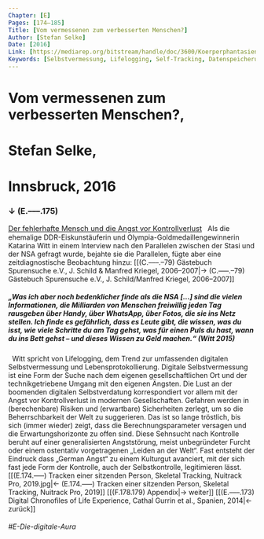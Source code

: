 ```yaml
---
Chapter: [E]
Pages: [174–185]
Title: [Vom vermessenen zum verbesserten Menschen?]
Author: [Stefan Selke]
Date: [2016]
Link: [https://mediarep.org/bitstream/handle/doc/3600/Koerperphantasien_131-151_Selke_Life-logging.pdf?sequence=1&isAllowed=y]
Keywords: [Selbstvermessung, Lifelogging, Self-Tracking, Datenspeicherung]
---
```


# Vom vermessenen zum verbesserten Menschen?,
# Stefan Selke,
# Innsbruck, 2016
### ↓ (E.–––.175)
<span style="font-size: 1.05em; text-decoration: underline;">Der fehlerhafte Mensch und die Angst vor Kontrollverlust</span>
&nbsp;
Als die ehemalige DDR-Eiskunstäuferin und Olympia-Goldmedaillengewinnerin Katarina Witt in einem Interview nach den Parallelen zwischen der Stasi und der NSA gefragt wurde, bejahte sie die Parallelen, fügte aber eine zeitdiagnostische Beobachtung hinzu:
[[(C.–––.–79) Gästebuch Spurensuche e.V., J. Schild & Manfred Kriegel, 2006–2007|→ (C.–––.–79) Gästebuch Spurensuche e.V., J. Schild/Manfred Kriegel, 2006–2007]]
&nbsp;
##### „Was ich aber noch bedenklicher finde als die NSA […] sind die vielen Informationen, die Milliarden von Menschen freiwillig jeden Tag rausgeben über Handy, über WhatsApp, über Fotos, die sie ins Netz stellen. Ich finde es gefährlich, dass es Leute gibt, die wissen, was du isst, wie viele Schritte du am Tag gehst, was für einen Puls du hast, wann du ins Bett gehst – und dieses Wissen zu Geld machen.“ (Witt 2015)
&nbsp;
Witt spricht von Lifelogging, dem Trend zur umfassenden digitalen Selbstvermessung und Lebensprotokollierung. Digitale Selbstvermessung ist eine Form der Suche nach dem eigenen gesellschaftlichen Ort und der technikgetriebene Umgang mit den eigenen Ängsten. Die Lust an der boomenden digitalen Selbstverdatung korrespondiert vor allem mit der Angst vor Kontrollverlust in modernen Gesellschaften. Gefahren werden in (berechenbare) Risiken und (erwartbare) Sicherheiten zerlegt, um so die Beherrschbarkeit der Welt zu suggerieren. Das ist so lange tröstlich, bis sich (immer wieder) zeigt, dass die Berechnungsparameter versagen und die Erwartungshorizonte zu offen sind. Diese Sehnsucht nach Kontrolle beruht auf einer generalisierten Angststörung, meist unbegründeter Furcht oder einem ostentativ vorgetragenen „Leiden an der Welt“. Fast entsteht der Eindruck dass „German Angst“ zu einem Kulturgut avanciert, mit der sich fast jede Form der Kontrolle, auch der Selbstkontrolle, legitimieren lässt.
[[(E.174.–––) Tracken einer sitzenden Person, Skeletal Tracking, Nuitrack Pro, 2019.jpg|← (E.174.–––) Tracken einer sitzenden Person, Skeletal Tracking, Nuitrack Pro, 2019]]
[[(F.178.179) Appendix|→ weiter]]
[[(E.–––.173) Digital Chronofiles of Life Experience, Cathal Gurrin et al., Spanien, 2014|← zurück]]
###### #E-Die-digitale-Aura